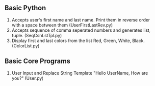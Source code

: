 ## Basic Python

1. Accepts user's first name and last name. Print them in reverse order with a space between them (UserFirstLastRev.py)
2. Accepts sequence of comma seperated numbers and generates list, tuple. (SeqCsnLstTpl.py)
3. Display first and last colors from the list Red, Green, White, Black. (ColorList.py)

## Basic Core Programs

1. User Input and Replace String Template "Hello UserName, How are you?" (User.py)

